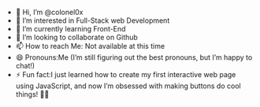 - 👋 Hi, I’m @colonel0x
- 👀 I’m interested in Full-Stack web Development 
- 🌱 I’m currently learning  Front-End
- 💞️ I’m looking to collaborate on Github
- 📫 How to reach Me: Not available at this time
- 😄 Pronouns:Me (I’m still figuring out the best pronouns, but I’m happy to chat!)
- ⚡ Fun fact:I just learned how to create my first interactive web page using JavaScript, and now I’m obsessed with making buttons do cool things! 🎉🔘



<!---
colonel0x/colonel0x is a ✨ special ✨ repository because its `README.md` (this file) appears on your GitHub profile.
You can click the Preview link to take a look at your changes.
--->
